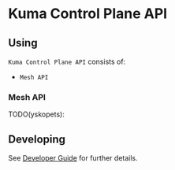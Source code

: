 # Kuma Control Plane API

## Using

`Kuma Control Plane API` consists of:
* `Mesh API`

### Mesh API

TODO(yskopets):

## Developing

See [Developer Guide](DEVELOPER.md) for further details.
